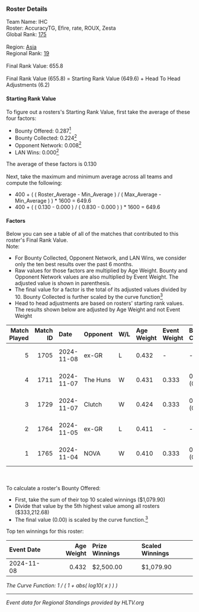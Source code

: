 ### Roster Details<br />
Team Name: IHC<br />
Roster: AccuracyTG, Efire, rate, ROUX, Zesta<br />
Global Rank: [175](../../standings_global_2025_03_03.md)<br />
<br />
Region: [Asia]( ../../standings_asia_2025_03_03.md)<br />
Regional Rank: [19]( ../../standings_asia_2025_03_03.md)<br />
<br />
Final Rank Value:  655.8<br />
<br />
Final Rank Value (655.8) = Starting Rank Value (649.6) + Head To Head Adjustments (6.2)<br />

#### Starting Rank Value<br />
To figure out a rosters's Starting Rank Value, first take the average of these four factors:<br />
- Bounty Offered: 0.287[<sup>1</sup>](#table2)
- Bounty Collected: 0.224[<sup>2</sup>](#table1)
- Opponent Network: 0.008[<sup>2</sup>](#table1)
- LAN Wins: 0.000[<sup>2</sup>](#table1)

The average of these factors is 0.130<br />
<br />
Next, take the maximum and minimum average across all teams and compute the following:<br />
- 400 + ( ( Roster_Average - Min_Average ) / ( Max_Average - Min_Average ) ) * 1600 = 649.6
- 400 + ( ( 0.130 - 0.000 ) / ( 0.830 - 0.000 ) ) * 1600 = 649.6


#### Factors<br />
Below you can see a table of all of the matches that contributed to this roster's Final Rank Value.<br />
Note:<br />

- For Bounty Collected, Opponent Network, and LAN Wins, we consider only the ten best results over the past 6 months.
- Raw values for those factors are multiplied by Age Weight. Bounty and Opponent Network values are also multiplied by Event Weight. The adjusted value is shown in parenthesis.
- The final value for a factor is the total of its adjusted values divided by 10. Bounty Collected is further scaled by the curve function[<sup>3</sup>](#curveFunction)
- Head to head adjustments are based on rosters' starting rank values. The results shown below are adjusted by Age Weight and not Event Weight
<span id="table1"></span><br />


| Match Played | Match ID | Date       | Opponent | W/L | Age Weight | Event Weight | Bounty Collected | Opponent Network | LAN Wins  | H2H Adj. | Roster                               |
| -: | -: | :- | :- | :- | :- | :- | :- | :- | :- | -: | :- |
|            5 |     1705 | 2024-11-08 | ex-GR    | L   | 0.432      | -            | -                | -                | -         |    -6.01 | AccuracyTG, Efire, rate, ROUX, Zesta |
|            4 |     1711 | 2024-11-07 | The Huns | W   | 0.431      | 0.333        | 0.024 (0.003)    | 0.481 (0.069)    | 0 (0.000) |    10.85 | AccuracyTG, Efire, rate, ROUX, Zesta |
|            3 |     1729 | 2024-11-07 | Clutch   | W   | 0.424      | 0.333        | 0.000 (0.000)    | 0.053 (0.008)    | 0 (0.000) |     4.61 | AccuracyTG, Efire, rate, ROUX, Zesta |
|            2 |     1764 | 2024-11-05 | ex-GR    | L   | 0.411      | -            | -                | -                | -         |    -5.79 | AccuracyTG, Efire, rate, ROUX, Zesta |
|            1 |     1765 | 2024-11-04 | NOVA     | W   | 0.410      | 0.333        | 0.000 (0.000)    | 0.000 (0.000)    | 0 (0.000) |     2.55 | AccuracyTG, Efire, rate, ROUX, Zesta |

<br />
<span id="table2"></span><br />
To calculate a roster's Bounty Offered:<br />

- First, take the sum of their top 10 scaled winnings ($1,079.90)
- Divide that value by the 5th highest value among all rosters ($333,212.68)
- The final value (0.00) is scaled by the curve function.[<sup>3</sup>](#curveFunction)

Top ten winnings for this roster:<br />

| Event Date | Age Weight | Prize Winnings | Scaled Winnings |
| :- | -: | :- | :- |
| 2024-11-08 |      0.432 | $2,500.00      | $1,079.90       |


<span id="curveFunction"></span>_The Curve Function: 1 / ( 1 + abs( log10( x ) ) )_<br />

---
_Event data for Regional Standings provided by HLTV.org_<br />
